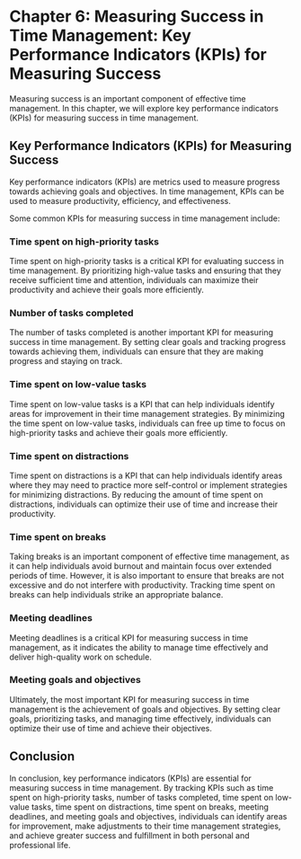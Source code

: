 Chapter 6: Measuring Success in Time Management: Key Performance Indicators (KPIs) for Measuring Success
========================================================================================================

Measuring success is an important component of effective time management. In this chapter, we will explore key performance indicators (KPIs) for measuring success in time management.

Key Performance Indicators (KPIs) for Measuring Success
-------------------------------------------------------

Key performance indicators (KPIs) are metrics used to measure progress towards achieving goals and objectives. In time management, KPIs can be used to measure productivity, efficiency, and effectiveness.

Some common KPIs for measuring success in time management include:

### Time spent on high-priority tasks

Time spent on high-priority tasks is a critical KPI for evaluating success in time management. By prioritizing high-value tasks and ensuring that they receive sufficient time and attention, individuals can maximize their productivity and achieve their goals more efficiently.

### Number of tasks completed

The number of tasks completed is another important KPI for measuring success in time management. By setting clear goals and tracking progress towards achieving them, individuals can ensure that they are making progress and staying on track.

### Time spent on low-value tasks

Time spent on low-value tasks is a KPI that can help individuals identify areas for improvement in their time management strategies. By minimizing the time spent on low-value tasks, individuals can free up time to focus on high-priority tasks and achieve their goals more efficiently.

### Time spent on distractions

Time spent on distractions is a KPI that can help individuals identify areas where they may need to practice more self-control or implement strategies for minimizing distractions. By reducing the amount of time spent on distractions, individuals can optimize their use of time and increase their productivity.

### Time spent on breaks

Taking breaks is an important component of effective time management, as it can help individuals avoid burnout and maintain focus over extended periods of time. However, it is also important to ensure that breaks are not excessive and do not interfere with productivity. Tracking time spent on breaks can help individuals strike an appropriate balance.

### Meeting deadlines

Meeting deadlines is a critical KPI for measuring success in time management, as it indicates the ability to manage time effectively and deliver high-quality work on schedule.

### Meeting goals and objectives

Ultimately, the most important KPI for measuring success in time management is the achievement of goals and objectives. By setting clear goals, prioritizing tasks, and managing time effectively, individuals can optimize their use of time and achieve their objectives.

Conclusion
----------

In conclusion, key performance indicators (KPIs) are essential for measuring success in time management. By tracking KPIs such as time spent on high-priority tasks, number of tasks completed, time spent on low-value tasks, time spent on distractions, time spent on breaks, meeting deadlines, and meeting goals and objectives, individuals can identify areas for improvement, make adjustments to their time management strategies, and achieve greater success and fulfillment in both personal and professional life.
